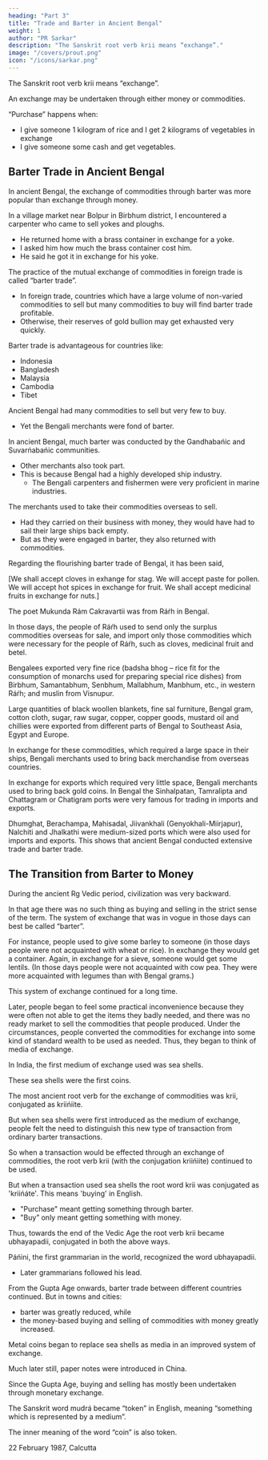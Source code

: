```yaml
---
heading: "Part 3"
title: "Trade and Barter in Ancient Bengal"
weight: 1
author: "PR Sarkar"
description: "The Sanskrit root verb krii means “exchange”."
image: "/covers/prout.png"
icon: "/icons/sarkar.png"
---
```



The Sanskrit root verb krii means “exchange”. 

An exchange may be undertaken through either money or commodities. 


“Purchase” happens when:
- I give someone 1 kilogram of rice and I get 2 kilograms of vegetables in exchange
- I give someone some cash and get vegetables. 

<!-- Both these transactions come within the scope of “purchases”. -->

## Barter Trade in Ancient Bengal

In ancient Bengal, the exchange of commodities through barter was more popular than exchange through money. 

In a village market near Bolpur in Birbhum district, I encountered a carpenter who came to sell yokes and ploughs. 
- He returned home with a brass container in exchange for a yoke. 
- I asked him how much the brass container cost him.
- He said he got it in exchange for his yoke.

The practice of the mutual exchange of commodities in foreign trade is called “barter trade”. 
- In foreign trade, countries which have a large volume of non-varied commodities to sell but many commodities to buy will find barter trade profitable. 
- Otherwise, their reserves of gold bullion may get exhausted very quickly. 

Barter trade is advantageous for countries like:
- Indonesia
- Bangladesh
- Malaysia
- Cambodia
- Tibet

Ancient Bengal had many commodities to sell but very few to buy. 
- Yet the Bengali merchants were fond of barter. 

In ancient Bengal, much barter was conducted by the Gandhabańic and Suvarńabańic communities. 
- Other merchants also took part.
- This is because Bengal had a highly developed ship industry. 
  - The Bengali carpenters and fishermen were very proficient in marine industries. 

The merchants used to take their commodities overseas to sell. 
- Had they carried on their business with money, they would have had to sail their large ships back empty. 
- But as they were engaged in barter, they also returned with commodities. 

<!-- This was one of the main reasons for the popularity of barter in Bengal in those days.  -->

Regarding the flourishing barter trade of Bengal, it has been said,

<!-- Kurauṋga badale lavauṋga nibo kumkum badale chuyá
Gáchphal badale jáyphal pábo baheŕár badale guvá. -->

[We shall accept cloves in exhange for stag. We will accept paste for pollen. We will accept hot spices in exchange for fruit. We shall accept medicinal fruits in exchange for nuts.]

The poet Mukunda Rám Cakravartii was from Ráŕh in Bengal. 

In those days, the people of Ráŕh used to send only the surplus commodities overseas for sale, and import only those commodities which were necessary for the people of Ráŕh, such as cloves, medicinal fruit and betel. 

Bengalees exported very fine rice (badsha bhog – rice fit for the consumption of monarchs used for preparing special rice dishes) from Birbhum, Samantabhum, Senbhum, Mallabhum, Manbhum, etc., in western Ráŕh; and muslin from Visnupur. 

Large quantities of black woollen blankets, fine sal furniture, Bengal gram, cotton cloth, sugar, raw sugar, copper, copper goods, mustard oil and chillies were exported from different parts of Bengal to Southeast Asia, Egypt and Europe. 

In exchange for these commodities, which required a large space in their ships, Bengali merchants used to bring back merchandise from overseas countries. 

In exchange for exports which required very little space, Bengali merchants used to bring back gold coins.
In Bengal the Sinhalpatan, Tamralipta and Chattagram or Chatigram ports were very famous for trading in imports and exports. 

Dhumghat, Berachampa, Mahisadal, Jiivankhali (Genyokhali-Miirjapur), Nalchiti and Jhalkathi were medium-sized ports which were also used for imports and exports. This shows that ancient Bengal conducted extensive trade and barter trade.
<!-- 11 January 1987, Calcutta
Published in: 
Prout in a Nutshell Part 12 [a compilation]
Proutist Economics [a compilation]
Chapter 11Previous chapter: Trade and Barter in Ancient Bengal -- Section ANext chapter: Block-Level PlanningBeginning of book	Prout in a Nutshell Part 12 [a compilation]
Trade and Barter in Ancient Bengal – Section B
Published in: 
Prout in a Nutshell Part 12 [a compilation]
Proutist Economics [a compilation]
Notes:
from Shabda Cayaniká Part 11 -->


## The Transition from Barter to Money

During the ancient Rg Vedic period, civilization was very backward.

In that age there was no such thing as buying and selling in the strict sense of the term. The system of exchange that was in vogue in those days can best be called “barter”. 

For instance, people used to give some barley to someone (in those days people were not acquainted with wheat or rice). In exchange they would get a container. Again, in exchange for a sieve, someone would get some lentils. (In those days people were not acquainted with cow pea. They were more acquainted with legumes than with Bengal grams.) 

This system of exchange continued for a long time.

Later, people began to feel some practical inconvenience because they were often not able to get the items they badly needed, and there was no ready market to sell the commodities that people produced. Under the circumstances, people converted the commodities for exchange into some kind of standard wealth to be used as needed. Thus, they began to think of media of exchange.

In India, the first medium of exchange used was sea shells. 

These sea shells were the first coins. 

The most ancient root verb for the exchange of commodities was krii, conjugated as kriińiite. 

But when sea shells were first introduced as the medium of exchange, people felt the need to distinguish this new type of transaction from ordinary barter transactions. 

So when a transaction would be effected through an exchange of commodities, the root verb krii (with the conjugation kriińiite) continued to be used. 

But when a transaction used sea shells the root word krii was conjugated as 'kriińáte'. This means 'buying' in English. 
- "Purchase" meant getting something through barter.
- "Buy” only meant getting something with money.

Thus, towards the end of the Vedic Age the root verb krii became ubhayapadii, conjugated in both the above ways. 

Páńini, the first grammarian in the world, recognized the word ubhayapadii. 
- Later grammarians followed his lead.

From the Gupta Age onwards, barter trade between different countries continued. But in towns and cities:
- barter was greatly reduced, while 
- the money-based buying and selling of commodities with money greatly increased. 

Metal coins began to replace sea shells as media in an improved system of exchange. 

Much later still, paper notes were introduced in China. 

Since the Gupta Age, buying and selling has mostly been undertaken through monetary exchange.

The Sanskrit word mudrá became “token” in English, meaning “something which is represented by a medium”. 

The inner meaning of the word “coin” is also token.


22 February 1987, Calcutta

<!-- Published in: 
Prout in a Nutshell Part 12 [a compilation]
Proutist Economics [a compilation]
Chapter 12Previous chapter: Trade and Barter in Ancient Bengal -- Section BNext chapter: Some Different Forms of Government -- Section ABeginning of book	Prout in a Nutshell Part 12 [a compilation]
Block-Level Planning
Published in: 
A Few Problems Solved Part 8
Prout in a Nutshell Part 12 [a compilation]
Proutist Economics [a compilation]
Notes:
official source: A Few Problems Solved Part 8 (as "Inter-Block and Intra-Block Planning") -->


